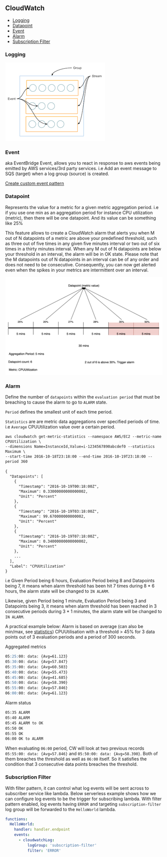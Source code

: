 ## CloudWatch

- [Logging](#logging)
- [Datapoint](#datapoint)
- [Event](#event)
- [Alarm](#alarm)
- [Subscription Filter](#subscription-filter)

### Logging

![logging](./cloudwatch-logs-concepts.png)

### Event

aka EventBridge Event, allows you to react in response to aws events being emitted by AWS services/3rd party services. i.e Add an event message to SQS (target) when a log group (source) is created.

[Create custom event pattern](https://aws.amazon.com/premiumsupport/knowledge-center/cloudwatch-create-custom-event-pattern/)

### Datapoint

Represents the value for a metric for a given metric aggregation period. i.e if you use one min as an aggregation period for instance CPU utilization (metric), then there will be one datapoint. And its value can be something like 25%

This feature allows to create a CloudWatch alarm that alerts you when M out of N datapoints of a metric are above your predefined threshold, such as three out of five times in any given five minutes interval or two out of six times in a thirty minutes interval. When any M out of N datapoints are below your threshold in an interval, the alarm will be in OK state. Please note that the M datapoints out of N datapoints in an interval can be of any order and does not need to be consecutive. Consequently, you can now get alerted even when the spikes in your metrics are intermittent over an interval.

![datapoint](cloudwatch-datapoint.png)

### Alarm

Define the number of `datapoints` within the `evaluation period` that must be breaching to cause the alarm to go to `ALARM` state.

`Period` defines the smallest unit of each time period.

`Statistics` are are metric data aggregations over specified periods of time. i.e `Average` CPUUtilization value over a certain period.

```
aws cloudwatch get-metric-statistics --namespace AWS/EC2 --metric-name CPUUtilization \
--dimensions Name=InstanceId,Value=i-1234567890abcdef0 --statistics Maximum \
--start-time 2016-10-18T23:18:00 --end-time 2016-10-19T23:18:00 --period 360

{
  "Datapoints": [
    {
      "Timestamp": "2016-10-19T00:18:00Z",
      "Maximum": 0.33000000000000002,
      "Unit": "Percent"
    },
    {
      "Timestamp": "2016-10-19T03:18:00Z",
      "Maximum": 99.670000000000002,
      "Unit": "Percent"
    },
    {
      "Timestamp": "2016-10-19T07:18:00Z",
      "Maximum": 0.34000000000000002,
      "Unit": "Percent"
    },
    ...
  ],
  "Label": "CPUUtilization"
}
```

i.e Given Period being 6 hours, Evaluation Period being 8 and Datapoints being 7, it means when alarm threshold has been hit 7 times during 8 * 6 hours, the alarm state will be changed to `IN ALARM`.

Likewise, given Period being 1 minute, Evaluation Period being 3 and Datapoints being 3, it means when alarm threshold has been reached in 3 consecutive periods during 3 * 1 minutes, the alarm state will be changed to `IN ALARM`.

A practical example below: Alarm is based on average (can also be min/max, see [statistics](https://docs.aws.amazon.com/AmazonCloudWatch/latest/monitoring/cloudwatch_concepts.html#Statistic)) CPUUtilisation with a threshold > 45% for 3 data points out of 3 evaluation periods and a period of 300 seconds.

Aggregated metrics
```md
05:25:00: data: {Avg=61.123}
05:30:00: data: {Avg=57.847}
05:35:00: data: {Avg=60.503}
05:40:00: data: {Avg=55.473}
05:45:00: data: {Avg=41.685}
05:50:00: data: {Avg=58.390}
05:55:00: data: {Avg=57.846}
06:00:00: data: {Avg=61.123}
```

Alarm status
```md
05:35 ALARM
05:40 ALARM
05:45 ALARM to OK
05:50 OK
05:55 OK
06:00 OK to ALARM
```

When evaluating `06:00` period, CW will look at two previous records `05:55:00: data: {Avg=57.846}` and `05:50:00: data: {Avg=58.390}`. Both of them breaches the threshold as well as `06:00` itself. So it satisfies the condition that 3 consecutive data points breaches the threshold.

### Subscription Filter

With filter pattern, it can control what log events will be sent across to subscriber service like lambda. Below serverless example shows how we can configure log events to be the trigger for subscribing lambda. With filter pattern enabled, log events having `ERROR` and targeting `subscription-filter` log group will be forwarded to the `HelloWorld` lambda.

```yml
functions:
  HelloWorld:
    handler: handler.endpoint
    events:
      - cloudwatchLog:
          logGroup: 'subscription-filter'
          filter: 'ERROR'
```
